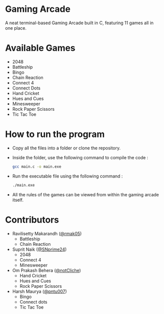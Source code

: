 # Gaming Arcade

A neat terminal-based Gaming Arcade built in C, featuring 11 games all in one place.

# Available Games

 - 2048
 - Battleship
 - Bingo
 - Chain Reaction
 - Connect 4
 - Connect Dots
 - Hand Cricket
 - Hues and Cues
 - Minesweeper
 - Rock Paper Scissors
 - Tic Tac Toe

# How to run the program

 - Copy all the files into a folder or clone the repository.
 - Inside the folder, use the following command to compile the code :
   
   ```bash
   gcc main.c -o main.exe
   ```
 - Run the executable file using the following command :
   ```bash
   ./main.exe
   ```
 - All the rules of the games can be viewed from within the gaming arcade itself.
   
# Contributors

 - Ravilisetty Makarandh ([@rmak05](https://github.com/rmak05))
    - Battleship
    - Chain Reaction
 - Suprit Naik ([@SNprime24](https://github.com/SNprime24))
    - 2048
    - Connect 4
    - Minesweeper
 - Om Prakash Behera ([@notCliche](https://github.com/notCliche))
    - Hand Cricket
    - Hues and Cues
    - Rock Paper Scissors
 - Harsh Maurya ([@pntu007](https://github.com/pntu007))
    - Bingo
    - Connect dots
    - Tic Tac Toe
